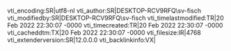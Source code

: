 vti_encoding:SR|utf8-nl
vti_author:SR|DESKTOP-RCV9RFQ\\sv-fisch
vti_modifiedby:SR|DESKTOP-RCV9RFQ\\sv-fisch
vti_timelastmodified:TR|20 Feb 2022 22:30:07 -0000
vti_timecreated:TR|20 Feb 2022 22:30:07 -0000
vti_cacheddtm:TX|20 Feb 2022 22:30:07 -0000
vti_filesize:IR|4768
vti_extenderversion:SR|12.0.0.0
vti_backlinkinfo:VX|

